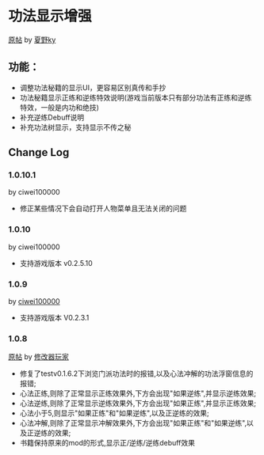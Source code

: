 # 功法显示增强

[原帖](https://bbs.nga.cn/read.php?&tid=15213460)
by [夏野ky](https://bbs.nga.cn/nuke.php?func=ucp&uid=42504349)

## 功能：
- 调整功法秘籍的显示UI，更容易区别真传和手抄
- 功法秘籍显示正练和逆练特效说明(游戏当前版本只有部分功法有正练和逆练特效，一般是内功和绝技)
- 补充逆练Debuff说明
- 补充功法树显示，支持显示不传之秘

## Change Log
### 1.0.10.1
by ciwei100000
- 修正某些情况下会自动打开人物菜单且无法关闭的问题
### 1.0.10
by ciwei100000
- 支持游戏版本 v0.2.5.10
### 1.0.9
by [ciwei100000](https://bbs.nga.cn/nuke.php?func=ucp&uid=60320341)
- 支持游戏版本 V0.2.3.1
### 1.0.8
[原帖](https://bbs.nga.cn/read.php?&tid=15885634)
by [修改器玩家](https://bbs.nga.cn/nuke.php?func=ucp&uid=60120163)
- 修复了testv0.1.6.2下浏览门派功法时的报错,以及心法冲解的功法浮窗信息的报错;
- 心法正练,则除了正常显示正练效果外,下方会出现"如果逆练",并显示逆练效果;
- 心法逆练,则除了正常显示逆练效果外,下方会出现"如果正练",并显示正练效果;
- 心法小于5,则显示"如果正练"和"如果逆练",以及正逆练的效果;
- 心法冲解,则除了正常显示冲解效果外,下方会出现"如果正练"和"如果逆练",以及正逆练的效果;
- 书籍保持原来的mod的形式,显示正/逆练/逆练debuff效果




